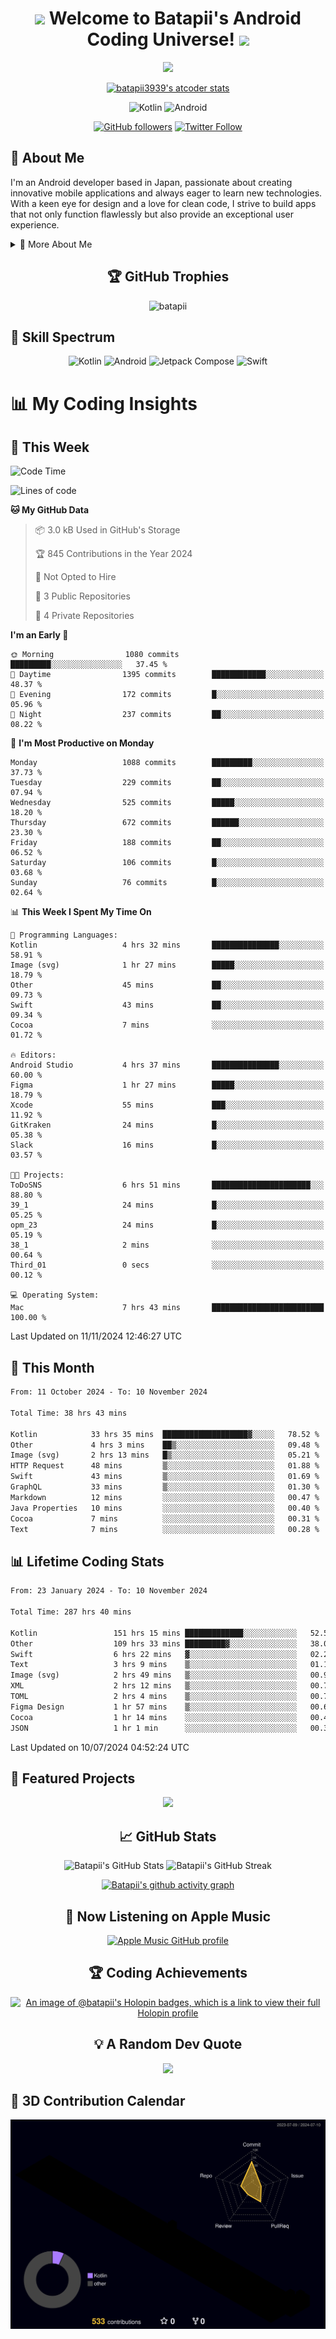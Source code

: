 <h1 align="center">
  <img src="https://media.giphy.com/media/hvRJCLFzcasrR4ia7z/giphy.gif" width="28">
  Welcome to Batapii's Android Coding Universe!
  <img src="https://media.giphy.com/media/hvRJCLFzcasrR4ia7z/giphy.gif" width="28">
</h1>

<p align="center">
  <img src="https://readme-typing-svg.herokuapp.com/?lines=Android+Developer+in+Japan;Always%20learning%20new%20things&font=Fira%20Code&center=true&width=440&height=45&color=f75c7e&vCenter=true&size=22">
</p>

<div align="center">

[![batapii3939's atcoder stats](https://atcoder-readme-stats.vercel.app/stats/batapii3939?theme=dark&show_history=5&width=450)](https://github.com/iwbc-mzk/atcoder-readme-stats)

![Kotlin](https://img.shields.io/badge/Kotlin-★☆☆☆☆☆☆☆☆☆-brightgreen)
![Android](https://img.shields.io/badge/Android-★☆☆☆☆☆☆☆☆☆-brightgreen)

  
[![GitHub followers](https://img.shields.io/github/followers/batapii?style=social)](https://github.com/batapii)
[![Twitter Follow](https://img.shields.io/twitter/follow/batapii?style=social)](https://twitter.com/batapii3939)

</div>

## 🚀 About Me
I'm an Android developer based in Japan, passionate about creating innovative mobile applications and always eager to learn new technologies. With a keen eye for design and a love for clean code, I strive to build apps that not only function flawlessly but also provide an exceptional user experience.

<details>
<summary>🌟 More About Me</summary>

- 🔭 I'm currently working on revolutionizing mobile productivity apps
- 🌱 I'm currently learning Kotlin Multiplatform and Jetpack Compose
- 👯 I'm looking to collaborate on open-source Android projects

</details>

<h2 align="center">🏆 GitHub Trophies</h2>
<p align="center">
  <img src="https://github-profile-trophy.vercel.app/?username=batapii&theme=nord&column=7&no-frame=true&no-bg=true&rank=SECRET,SSS,SS,S,AAA,AA,A,B,C,?" alt="batapii" />
</p>

## 🌈 Skill Spectrum

<div align="center">

![Kotlin](https://img.shields.io/badge/Kotlin-0095D5?style=for-the-badge&logo=kotlin&logoColor=white)
![Android](https://img.shields.io/badge/Android-3DDC84?style=for-the-badge&logo=android&logoColor=white)
![Jetpack Compose](https://img.shields.io/badge/Jetpack%20Compose-4285F4?style=for-the-badge&logo=jetpackcompose&logoColor=white)
![Swift](https://img.shields.io/badge/Swift-FA7343?style=for-the-badge&logo=swift&logoColor=white)

</div>


# 📊 My Coding Insights

## 📅 This Week
<!--START_SECTION:waka-week-->
![Code Time](http://img.shields.io/badge/Code%20Time-290%20hrs%2010%20mins-blue)

![Lines of code](https://img.shields.io/badge/From%20Hello%20World%20I%27ve%20Written-228.7%20thousand%20lines%20of%20code-blue)

**🐱 My GitHub Data** 

> 📦 3.0 kB Used in GitHub's Storage 
 > 
> 🏆 845 Contributions in the Year 2024
 > 
> 🚫 Not Opted to Hire
 > 
> 📜 3 Public Repositories 
 > 
> 🔑 4 Private Repositories 
 > 
**I'm an Early 🐤** 

```text
🌞 Morning                1080 commits        █████████░░░░░░░░░░░░░░░░   37.45 % 
🌆 Daytime                1395 commits        ████████████░░░░░░░░░░░░░   48.37 % 
🌃 Evening                172 commits         █░░░░░░░░░░░░░░░░░░░░░░░░   05.96 % 
🌙 Night                  237 commits         ██░░░░░░░░░░░░░░░░░░░░░░░   08.22 % 
```
📅 **I'm Most Productive on Monday** 

```text
Monday                   1088 commits        █████████░░░░░░░░░░░░░░░░   37.73 % 
Tuesday                  229 commits         ██░░░░░░░░░░░░░░░░░░░░░░░   07.94 % 
Wednesday                525 commits         █████░░░░░░░░░░░░░░░░░░░░   18.20 % 
Thursday                 672 commits         ██████░░░░░░░░░░░░░░░░░░░   23.30 % 
Friday                   188 commits         ██░░░░░░░░░░░░░░░░░░░░░░░   06.52 % 
Saturday                 106 commits         █░░░░░░░░░░░░░░░░░░░░░░░░   03.68 % 
Sunday                   76 commits          █░░░░░░░░░░░░░░░░░░░░░░░░   02.64 % 
```


📊 **This Week I Spent My Time On** 

```text
💬 Programming Languages: 
Kotlin                   4 hrs 32 mins       ███████████████░░░░░░░░░░   58.91 % 
Image (svg)              1 hr 27 mins        █████░░░░░░░░░░░░░░░░░░░░   18.79 % 
Other                    45 mins             ██░░░░░░░░░░░░░░░░░░░░░░░   09.73 % 
Swift                    43 mins             ██░░░░░░░░░░░░░░░░░░░░░░░   09.34 % 
Cocoa                    7 mins              ░░░░░░░░░░░░░░░░░░░░░░░░░   01.72 % 

🔥 Editors: 
Android Studio           4 hrs 37 mins       ███████████████░░░░░░░░░░   60.00 % 
Figma                    1 hr 27 mins        █████░░░░░░░░░░░░░░░░░░░░   18.79 % 
Xcode                    55 mins             ███░░░░░░░░░░░░░░░░░░░░░░   11.92 % 
GitKraken                24 mins             █░░░░░░░░░░░░░░░░░░░░░░░░   05.38 % 
Slack                    16 mins             █░░░░░░░░░░░░░░░░░░░░░░░░   03.57 % 

🐱‍💻 Projects: 
ToDoSNS                  6 hrs 51 mins       ██████████████████████░░░   88.80 % 
39_1                     24 mins             █░░░░░░░░░░░░░░░░░░░░░░░░   05.25 % 
opm_23                   24 mins             █░░░░░░░░░░░░░░░░░░░░░░░░   05.19 % 
38_1                     2 mins              ░░░░░░░░░░░░░░░░░░░░░░░░░   00.64 % 
Third_01                 0 secs              ░░░░░░░░░░░░░░░░░░░░░░░░░   00.12 % 

💻 Operating System: 
Mac                      7 hrs 43 mins       █████████████████████████   100.00 % 
```


 Last Updated on 11/11/2024 12:46:27 UTC
<!--END_SECTION:waka-week-->

## 📅 This Month
<!--START_SECTION:wakamonth-->

```txt
From: 11 October 2024 - To: 10 November 2024

Total Time: 38 hrs 43 mins

Kotlin            33 hrs 35 mins  ███████████████████▓░░░░░   78.52 %
Other             4 hrs 3 mins    ██▒░░░░░░░░░░░░░░░░░░░░░░   09.48 %
Image (svg)       2 hrs 13 mins   █▒░░░░░░░░░░░░░░░░░░░░░░░   05.21 %
HTTP Request      48 mins         ▒░░░░░░░░░░░░░░░░░░░░░░░░   01.88 %
Swift             43 mins         ▒░░░░░░░░░░░░░░░░░░░░░░░░   01.69 %
GraphQL           33 mins         ▒░░░░░░░░░░░░░░░░░░░░░░░░   01.30 %
Markdown          12 mins         ░░░░░░░░░░░░░░░░░░░░░░░░░   00.47 %
Java Properties   10 mins         ░░░░░░░░░░░░░░░░░░░░░░░░░   00.40 %
Cocoa             7 mins          ░░░░░░░░░░░░░░░░░░░░░░░░░   00.31 %
Text              7 mins          ░░░░░░░░░░░░░░░░░░░░░░░░░   00.28 %
```

<!--END_SECTION:wakamonth-->

## 📊 Lifetime Coding Stats

<!--START_SECTION:wakaalltime-->

```txt
From: 23 January 2024 - To: 10 November 2024

Total Time: 287 hrs 40 mins

Kotlin                 151 hrs 15 mins █████████████░░░░░░░░░░░░   52.58 %
Other                  109 hrs 33 mins █████████▓░░░░░░░░░░░░░░░   38.08 %
Swift                  6 hrs 22 mins   ▓░░░░░░░░░░░░░░░░░░░░░░░░   02.22 %
Text                   3 hrs 9 mins    ▒░░░░░░░░░░░░░░░░░░░░░░░░   01.10 %
Image (svg)            2 hrs 49 mins   ▒░░░░░░░░░░░░░░░░░░░░░░░░   00.98 %
XML                    2 hrs 12 mins   ▒░░░░░░░░░░░░░░░░░░░░░░░░   00.77 %
TOML                   2 hrs 4 mins    ▒░░░░░░░░░░░░░░░░░░░░░░░░   00.72 %
Figma Design           1 hr 57 mins    ▒░░░░░░░░░░░░░░░░░░░░░░░░   00.68 %
Cocoa                  1 hr 14 mins    ░░░░░░░░░░░░░░░░░░░░░░░░░   00.43 %
JSON                   1 hr 1 min      ░░░░░░░░░░░░░░░░░░░░░░░░░   00.36 %
```

<!--END_SECTION:wakaalltime-->

Last Updated on 10/07/2024 04:52:24 UTC

## 🌟 Featured Projects

<div align="center">
  <a href="https://github.com/batapii/ToDoSNS">
    <img src="https://github-readme-stats.vercel.app/api/pin/?username=batapii&repo=ToDoSNS&theme=radical" />
  </a>

## 📈 GitHub Stats

<div align="center">
  <img src="https://github-readme-stats.vercel.app/api?username=batapii&show_icons=true&theme=radical" alt="Batapii's GitHub Stats" />
  <img src="https://github-readme-streak-stats.herokuapp.com/?user=batapii&theme=radical" alt="Batapii's GitHub Streak" />
  
[![Batapii's github activity graph](https://github-readme-activity-graph.vercel.app/graph?username=batapii&theme=react-dark)](https://github.com/ashutosh00710/github-readme-activity-graph)
</div>

## 🎵 Now Listening on Apple Music

<div align="center">
  
[![Apple Music GitHub profile](https://music-profile.rayriffy.com/theme/dark.svg?uid=001005.6598667d2ffd4a10a4f429edd0ba24c4.1156)](https://github.com/rayriffy/apple-music-github-profile)

</div>


## 🏆 Coding Achievements

<div align="center">

[![An image of @batapii's Holopin badges, which is a link to view their full Holopin profile](https://holopin.me/batapii)](https://holopin.io/@batapii)

</div>

## 💡 A Random Dev Quote

<div align="center">

![](https://quotes-github-readme.vercel.app/api?type=horizontal&theme=radical)

</div>

</div>

## 🚀 3D Contribution Calendar

<div align="center">
  
![](./profile-3d-contrib/profile-night-rainbow.svg)

</div>
